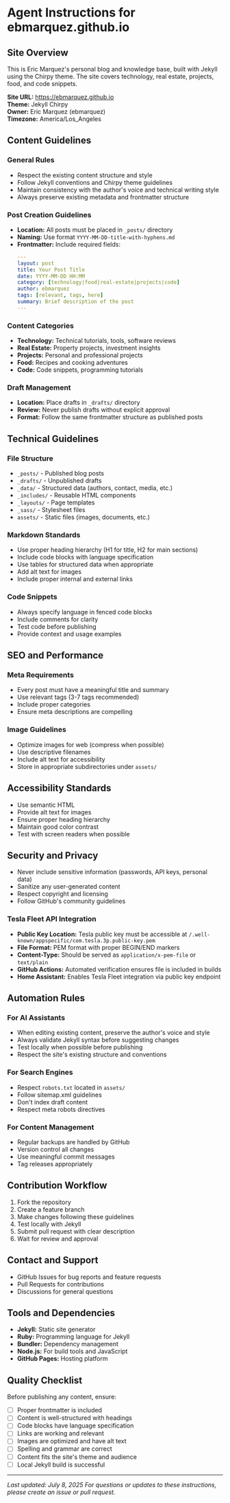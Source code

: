 # Agent Instructions for ebmarquez.github.io

## Site Overview
This is Eric Marquez's personal blog and knowledge base, built with Jekyll using the Chirpy theme. The site covers technology, real estate, projects, food, and code snippets.

**Site URL:** https://ebmarquez.github.io  
**Theme:** Jekyll Chirpy  
**Owner:** Eric Marquez (ebmarquez)  
**Timezone:** America/Los_Angeles

## Content Guidelines

### General Rules
- Respect the existing content structure and style
- Follow Jekyll conventions and Chirpy theme guidelines
- Maintain consistency with the author's voice and technical writing style
- Always preserve existing metadata and frontmatter structure

### Post Creation Guidelines
- **Location:** All posts must be placed in `_posts/` directory
- **Naming:** Use format `YYYY-MM-DD-title-with-hyphens.md`
- **Frontmatter:** Include required fields:
  ```yaml
  ---
  layout: post
  title: Your Post Title
  date: YYYY-MM-DD HH:MM
  category: [technology|food|real-estate|projects|code]
  author: ebmarquez
  tags: [relevant, tags, here]
  summary: Brief description of the post
  ---
  ```

### Content Categories
- **Technology:** Technical tutorials, tools, software reviews
- **Real Estate:** Property projects, investment insights
- **Projects:** Personal and professional projects
- **Food:** Recipes and cooking adventures
- **Code:** Code snippets, programming tutorials

### Draft Management
- **Location:** Place drafts in `_drafts/` directory
- **Review:** Never publish drafts without explicit approval
- **Format:** Follow the same frontmatter structure as published posts

## Technical Guidelines

### File Structure
- `_posts/` - Published blog posts
- `_drafts/` - Unpublished drafts
- `_data/` - Structured data (authors, contact, media, etc.)
- `_includes/` - Reusable HTML components
- `_layouts/` - Page templates
- `_sass/` - Stylesheet files
- `assets/` - Static files (images, documents, etc.)

### Markdown Standards
- Use proper heading hierarchy (H1 for title, H2 for main sections)
- Include code blocks with language specification
- Use tables for structured data when appropriate
- Add alt text for images
- Include proper internal and external links

### Code Snippets
- Always specify language in fenced code blocks
- Include comments for clarity
- Test code before publishing
- Provide context and usage examples

## SEO and Performance

### Meta Requirements
- Every post must have a meaningful title and summary
- Use relevant tags (3-7 tags recommended)
- Include proper categories
- Ensure meta descriptions are compelling

### Image Guidelines
- Optimize images for web (compress when possible)
- Use descriptive filenames
- Include alt text for accessibility
- Store in appropriate subdirectories under `assets/`

## Accessibility Standards
- Use semantic HTML
- Provide alt text for images
- Ensure proper heading hierarchy
- Maintain good color contrast
- Test with screen readers when possible

## Security and Privacy
- Never include sensitive information (passwords, API keys, personal data)
- Sanitize any user-generated content
- Respect copyright and licensing
- Follow GitHub's community guidelines

### Tesla Fleet API Integration
- **Public Key Location:** Tesla public key must be accessible at `/.well-known/appspecific/com.tesla.3p.public-key.pem`
- **File Format:** PEM format with proper BEGIN/END markers
- **Content-Type:** Should be served as `application/x-pem-file` or `text/plain`
- **GitHub Actions:** Automated verification ensures file is included in builds
- **Home Assistant:** Enables Tesla Fleet integration via public key endpoint

## Automation Rules

### For AI Assistants
- When editing existing content, preserve the author's voice and style
- Always validate Jekyll syntax before suggesting changes
- Test locally when possible before publishing
- Respect the site's existing structure and conventions

### For Search Engines
- Respect `robots.txt` located in `assets/`
- Follow sitemap.xml guidelines
- Don't index draft content
- Respect meta robots directives

### For Content Management
- Regular backups are handled by GitHub
- Version control all changes
- Use meaningful commit messages
- Tag releases appropriately

## Contribution Workflow
1. Fork the repository
2. Create a feature branch
3. Make changes following these guidelines
4. Test locally with Jekyll
5. Submit pull request with clear description
6. Wait for review and approval

## Contact and Support
- GitHub Issues for bug reports and feature requests
- Pull Requests for contributions
- Discussions for general questions

## Tools and Dependencies
- **Jekyll:** Static site generator
- **Ruby:** Programming language for Jekyll
- **Bundler:** Dependency management
- **Node.js:** For build tools and JavaScript
- **GitHub Pages:** Hosting platform

## Quality Checklist
Before publishing any content, ensure:
- [ ] Proper frontmatter is included
- [ ] Content is well-structured with headings
- [ ] Code blocks have language specification
- [ ] Links are working and relevant
- [ ] Images are optimized and have alt text
- [ ] Spelling and grammar are correct
- [ ] Content fits the site's theme and audience
- [ ] Local Jekyll build is successful

---

*Last updated: July 8, 2025*
*For questions or updates to these instructions, please create an issue or pull request.*
